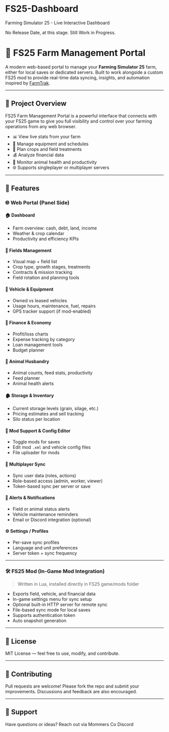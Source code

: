 # FS25-Dashboard
Farming Simulator 25 - Live Interactive Dashboard

No Release Date, at this stage.
Still Work in Progress.

# 🚜 FS25 Farm Management Portal

A modern web-based portal to manage your **Farming Simulator 25** farm, either for local saves or dedicated servers. Built to work alongside a custom FS25 mod to provide real-time data syncing, insights, and automation inspired by [FarmTrak](https://farmtrak.com.au).

---

## 🌾 Project Overview

FS25 Farm Management Portal is a powerful interface that connects with your FS25 game to give you full visibility and control over your farming operations from any web browser.

- 📊 View live stats from your farm
- 🔧 Manage equipment and schedules
- 🧠 Plan crops and field treatments
- 💰 Analyze financial data
- 🐄 Monitor animal health and productivity
- 🌐 Supports singleplayer or multiplayer servers

---

## 🧩 Features

### 🌐 Web Portal (Panel Side)

#### 🏠 Dashboard
- Farm overview: cash, debt, land, income
- Weather & crop calendar
- Productivity and efficiency KPIs

#### 🌱 Fields Management
- Visual map + field list
- Crop type, growth stages, treatments
- Contracts & mission tracking
- Field rotation and planning tools

#### 🚜 Vehicle & Equipment
- Owned vs leased vehicles
- Usage hours, maintenance, fuel, repairs
- GPS tracker support (if mod-enabled)

#### 💸 Finance & Economy
- Profit/loss charts
- Expense tracking by category
- Loan management tools
- Budget planner

#### 🐄 Animal Husbandry
- Animal counts, feed stats, productivity
- Feed planner
- Animal health alerts

#### 🏚 Storage & Inventory
- Current storage levels (grain, silage, etc.)
- Pricing estimates and sell tracking
- Silo status per location

#### 🧩 Mod Support & Config Editor
- Toggle mods for saves
- Edit mod `.xml` and vehicle config files
- File uploader for mods

#### 👥 Multiplayer Sync
- Sync user data (roles, actions)
- Role-based access (admin, worker, viewer)
- Token-based sync per server or save

#### 📢 Alerts & Notifications
- Field or animal status alerts
- Vehicle maintenance reminders
- Email or Discord integration (optional)

#### ⚙️ Settings / Profiles
- Per-save sync profiles
- Language and unit preferences
- Server token + sync frequency

---

### 🛠 FS25 Mod (In-Game Mod Integration)

> Written in Lua, installed directly in FS25 game/mods folder

- Exports field, vehicle, and financial data
- In-game settings menu for sync setup
- Optional built-in HTTP server for remote sync
- File-based sync mode for local saves
- Supports authentication token
- Auto snapshot generation

---

## 📜 License

MIT License — feel free to use, modify, and contribute.

---

## 🧪 Contributing

Pull requests are welcome! Please fork the repo and submit your improvements. Discussions and feedback are also encouraged.

---

## 🤝 Support

Have questions or ideas? Reach out via Mommers Co Discord
